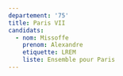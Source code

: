```yaml
---
departement: '75'
title: Paris VII
candidats:
  - nom: Missoffe
    prenom: Alexandre
    etiquette: LREM
    liste: Ensemble pour Paris
---
```

